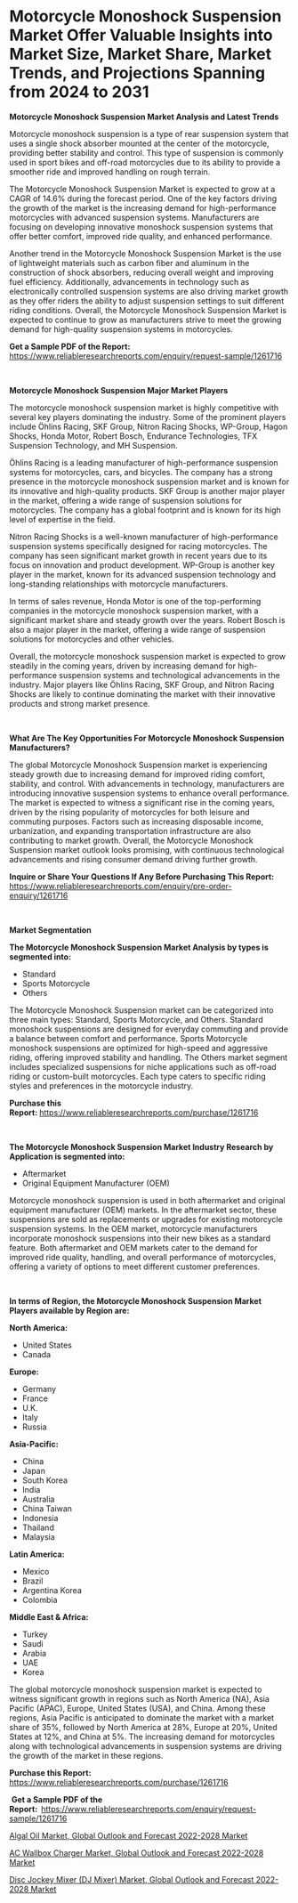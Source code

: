<p><h1>Motorcycle Monoshock Suspension Market Offer Valuable Insights into Market Size, Market Share, Market Trends, and Projections Spanning from 2024 to 2031</h1></p><p><strong>Motorcycle Monoshock Suspension Market Analysis and Latest Trends</strong></p>
<p><p>Motorcycle monoshock suspension is a type of rear suspension system that uses a single shock absorber mounted at the center of the motorcycle, providing better stability and control. This type of suspension is commonly used in sport bikes and off-road motorcycles due to its ability to provide a smoother ride and improved handling on rough terrain.</p><p>The Motorcycle Monoshock Suspension Market is expected to grow at a CAGR of 14.6% during the forecast period. One of the key factors driving the growth of the market is the increasing demand for high-performance motorcycles with advanced suspension systems. Manufacturers are focusing on developing innovative monoshock suspension systems that offer better comfort, improved ride quality, and enhanced performance.</p><p>Another trend in the Motorcycle Monoshock Suspension Market is the use of lightweight materials such as carbon fiber and aluminum in the construction of shock absorbers, reducing overall weight and improving fuel efficiency. Additionally, advancements in technology such as electronically controlled suspension systems are also driving market growth as they offer riders the ability to adjust suspension settings to suit different riding conditions. Overall, the Motorcycle Monoshock Suspension Market is expected to continue to grow as manufacturers strive to meet the growing demand for high-quality suspension systems in motorcycles.</p></p>
<p><strong>Get a Sample PDF of the Report:&nbsp;</strong> <a href="https://www.reliableresearchreports.com/enquiry/request-sample/1261716">https://www.reliableresearchreports.com/enquiry/request-sample/1261716</a></p>
<p>&nbsp;</p>
<p><strong>Motorcycle Monoshock Suspension Major Market Players</strong></p>
<p><p>The motorcycle monoshock suspension market is highly competitive with several key players dominating the industry. Some of the prominent players include Öhlins Racing, SKF Group, Nitron Racing Shocks, WP-Group, Hagon Shocks, Honda Motor, Robert Bosch, Endurance Technologies, TFX Suspension Technology, and MH Suspension.</p><p>Öhlins Racing is a leading manufacturer of high-performance suspension systems for motorcycles, cars, and bicycles. The company has a strong presence in the motorcycle monoshock suspension market and is known for its innovative and high-quality products. SKF Group is another major player in the market, offering a wide range of suspension solutions for motorcycles. The company has a global footprint and is known for its high level of expertise in the field.</p><p>Nitron Racing Shocks is a well-known manufacturer of high-performance suspension systems specifically designed for racing motorcycles. The company has seen significant market growth in recent years due to its focus on innovation and product development. WP-Group is another key player in the market, known for its advanced suspension technology and long-standing relationships with motorcycle manufacturers.</p><p>In terms of sales revenue, Honda Motor is one of the top-performing companies in the motorcycle monoshock suspension market, with a significant market share and steady growth over the years. Robert Bosch is also a major player in the market, offering a wide range of suspension solutions for motorcycles and other vehicles.</p><p>Overall, the motorcycle monoshock suspension market is expected to grow steadily in the coming years, driven by increasing demand for high-performance suspension systems and technological advancements in the industry. Major players like Öhlins Racing, SKF Group, and Nitron Racing Shocks are likely to continue dominating the market with their innovative products and strong market presence.</p></p>
<p>&nbsp;</p>
<p><strong>What Are The Key Opportunities For Motorcycle Monoshock Suspension Manufacturers?</strong></p>
<p><p>The global Motorcycle Monoshock Suspension market is experiencing steady growth due to increasing demand for improved riding comfort, stability, and control. With advancements in technology, manufacturers are introducing innovative suspension systems to enhance overall performance. The market is expected to witness a significant rise in the coming years, driven by the rising popularity of motorcycles for both leisure and commuting purposes. Factors such as increasing disposable income, urbanization, and expanding transportation infrastructure are also contributing to market growth. Overall, the Motorcycle Monoshock Suspension market outlook looks promising, with continuous technological advancements and rising consumer demand driving further growth.</p></p>
<p><strong>Inquire or Share Your Questions If Any Before Purchasing This Report:</strong> <a href="https://www.reliableresearchreports.com/enquiry/pre-order-enquiry/1261716">https://www.reliableresearchreports.com/enquiry/pre-order-enquiry/1261716</a></p>
<p>&nbsp;</p>
<p><strong>Market Segmentation</strong></p>
<p><strong>The Motorcycle Monoshock Suspension Market Analysis by types is segmented into:</strong></p>
<p><ul><li>Standard</li><li>Sports Motorcycle</li><li>Others</li></ul></p>
<p><p>The Motorcycle Monoshock Suspension market can be categorized into three main types: Standard, Sports Motorcycle, and Others. Standard monoshock suspensions are designed for everyday commuting and provide a balance between comfort and performance. Sports Motorcycle monoshock suspensions are optimized for high-speed and aggressive riding, offering improved stability and handling. The Others market segment includes specialized suspensions for niche applications such as off-road riding or custom-built motorcycles. Each type caters to specific riding styles and preferences in the motorcycle industry.</p></p>
<p><strong>Purchase this Report:&nbsp;</strong><a href="https://www.reliableresearchreports.com/purchase/1261716">https://www.reliableresearchreports.com/purchase/1261716</a></p>
<p>&nbsp;</p>
<p><strong>The Motorcycle Monoshock Suspension Market Industry Research by Application is segmented into:</strong></p>
<p><ul><li>Aftermarket</li><li>Original Equipment Manufacturer (OEM)</li></ul></p>
<p><p>Motorcycle monoshock suspension is used in both aftermarket and original equipment manufacturer (OEM) markets. In the aftermarket sector, these suspensions are sold as replacements or upgrades for existing motorcycle suspension systems. In the OEM market, motorcycle manufacturers incorporate monoshock suspensions into their new bikes as a standard feature. Both aftermarket and OEM markets cater to the demand for improved ride quality, handling, and overall performance of motorcycles, offering a variety of options to meet different customer preferences.</p></p>
<p>&nbsp;</p>
<p><strong>In terms of Region, the Motorcycle Monoshock Suspension Market Players available by Region are:</strong></p>
<p>
    <p> <strong> North America: </strong>
        <ul>
            <li>United States</li>
            <li>Canada</li>
        </ul>
        </p> 
    <p> <strong> Europe: </strong>
        <ul>
            <li>Germany</li>
            <li>France</li>
            <li>U.K.</li>
            <li>Italy</li>
            <li>Russia</li>
        </ul>
        </p> 
    <p> <strong> Asia-Pacific: </strong>
        <ul>
            <li>China</li>
            <li>Japan</li>
            <li>South Korea</li>
            <li>India</li>
            <li>Australia</li>
            <li>China Taiwan</li>
            <li>Indonesia</li>
            <li>Thailand</li>
            <li>Malaysia</li>
        </ul>
        </p> 
    <p> <strong> Latin America: </strong>
        <ul>
            <li>Mexico</li>
            <li>Brazil</li>
            <li>Argentina Korea</li>
            <li>Colombia</li>
        </ul>
        </p> 
    <p> <strong> Middle East & Africa: </strong>
        <ul>
            <li>Turkey</li>
            <li>Saudi</li>
            <li>Arabia</li>
            <li>UAE</li>
            <li>Korea</li>
        </ul>
    </p>
    </p>
<p><p>The global motorcycle monoshock suspension market is expected to witness significant growth in regions such as North America (NA), Asia Pacific (APAC), Europe, United States (USA), and China. Among these regions, Asia Pacific is anticipated to dominate the market with a market share of 35%, followed by North America at 28%, Europe at 20%, United States at 12%, and China at 5%. The increasing demand for motorcycles along with technological advancements in suspension systems are driving the growth of the market in these regions.</p></p>
<p><strong>Purchase this Report: </strong><a href="https://www.reliableresearchreports.com/purchase/1261716">https://www.reliableresearchreports.com/purchase/1261716</a></p>
<p>&nbsp;<strong>Get a Sample PDF of the Report:&nbsp;&nbsp;</strong><a href="https://www.reliableresearchreports.com/enquiry/request-sample/1261716">https://www.reliableresearchreports.com/enquiry/request-sample/1261716</a></p>
<p><strong></strong></p>
<p><p><a href="https://view.publitas.com/reportprime-1/algal-oil-market-global-outlook-and-forecast-2022-2028-market-share-market-new-trends-analysis-report-by-type-by-application-by-end-use-by-region-and-segment-forecasts-2023-2030/">Algal Oil Market, Global Outlook and Forecast 2022-2028 Market</a></p><p><a href="https://view.publitas.com/reportprime-1/ac-wallbox-charger-market-global-outlook-and-forecast-2022-2028-market-size-market-share-and-global-market-analysis-report-2023-2030/">AC Wallbox Charger Market, Global Outlook and Forecast 2022-2028 Market</a></p><p><a href="https://view.publitas.com/reportprime-1/disc-jockey-mixer-dj-mixer-market-global-outlook-and-forecast-2022-2028-market-size-share-trends-analysis-report-by-application-regional-outlook-competitive-strategies-and-segment-forecasts-2023-2030/">Disc Jockey Mixer (DJ Mixer) Market, Global Outlook and Forecast 2022-2028 Market</a></p></p>